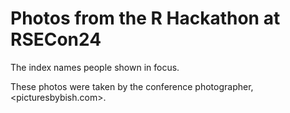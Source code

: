 # Photos from the R Hackathon at RSECon24

The index names people shown in focus.

These photos were taken by the conference photographer, <picturesbybish.com>.
